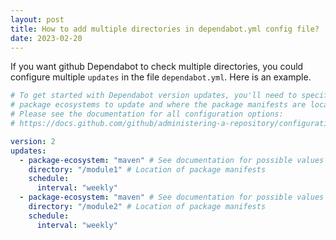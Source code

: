 ```yaml
---
layout: post
title: How to add multiple directories in dependabot.yml config file? 
date: 2023-02-20
---
```


If you want github Dependabot to check multiple directories, you could configure multiple `updates` in the file `dependabot.yml`. Here is an example.

```yaml
# To get started with Dependabot version updates, you'll need to specify which
# package ecosystems to update and where the package manifests are located.
# Please see the documentation for all configuration options:
# https://docs.github.com/github/administering-a-repository/configuration-options-for-dependency-updates

version: 2
updates:
  - package-ecosystem: "maven" # See documentation for possible values
    directory: "/module1" # Location of package manifests
    schedule:
      interval: "weekly"
  - package-ecosystem: "maven" # See documentation for possible values
    directory: "/module2" # Location of package manifests
    schedule:
      interval: "weekly"
```
